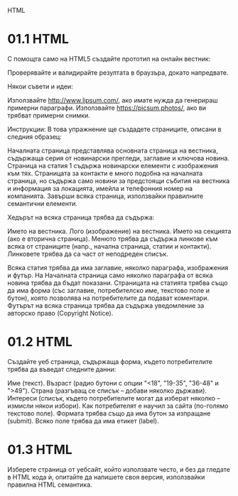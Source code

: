 HTML

# 01.1 HTML
С помощта само на HTML5 създайте прототип на онлайн вестник:

Проверявайте и валидирайте резултата в браузъра, докато напредвате.

Някои съвети и идеи:

Използвайте http://www.lipsum.com/, ако имате нужда да генерираш примерни параграфи.
Използвайте https://picsum.photos/, ако ви трябват примерни снимки.

Инструкции:
В това упражнение ще създадете страниците, описани в следния образец:


Началната страница представлява основната страница на вестника, съдържаща серия от новинарски прегледи, заглавие и ключова новина.
Страница на статия 1 съдържа новинарски елементи с изображения към тях.
Страницата за контакти е много подобна на началната страница, но съдържа само новини за предстоящи събития на вестника и информация за локацията, имейла и телефонния номер на компанията.
Завърши всяка страница, използвайки правилните семантични елементи.

Хедърът на всяка страница трябва да съдържа:

Името на вестника.
Лого (изображение) на вестника.
Името на секцията (ако е вторична страница).
Менюто трябва да съдържа линкове към всяка от страниците (напр., начална страница, статии и контакти).
Линковете трябва да са част от неподреден списък.

Всяка статия трябва да има заглавие, няколко параграфа, изображения и футър.
На Началната страница само няколко параграфа от всяка новина трябва да бъдат показани.
Страницата на статията трябва също да има форма (със заглавие, потребителско име, текстово поле и бутон), която позволява на потребителите да подават коментари.
Футърът на всяка страница трябва да съдържа уведомление за авторско право (Copyright Notice).

# 01.2 HTML
Създайте уеб страница, съдържаща форма, където потребителите трябва да въведат следните данни:

Име (текст).
Възраст (радио бутони с опции "<18", "19-35", "36-48" и ">49").
Страна (разгъващ се списък – добави няколко държави).
Интереси (списък, където потребителите могат да изберат няколко – измисли някои избори).
Как потребителят е научил за сайта (по-голямо текстово поле).
Формата трябва също да има бутон за изпращане (submit).
Всяко поле трябва да има етикет (label).

# 01.3 HTML
Изберете страница от уебсайт, който използвате често, и без да гледате в HTML кода ѝ, опитайте да напишете своя версия, използвайки правилна HTML семантика.
